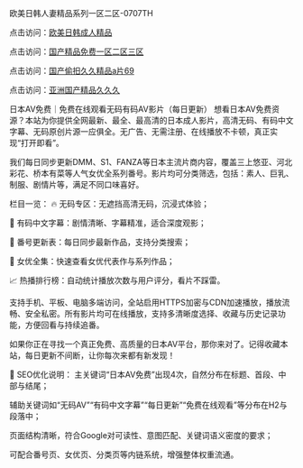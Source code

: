 欧美日韩人妻精品系列一区二区-0707TH

点击访问：<a href="https://rtj-3zo.pages.dev/">欧美日韩成人精品</a>

点击访问：<a href="https://cfad.pages.dev/">国产精品免费一区二区三区</a>

点击访问：<a href="https://bered.pages.dev/">国产偷抇久久精品a片69</a>

点击访问：<a href="https://bsdf-5f5.pages.dev/">亚洲国产精品久久久</a>



日本AV免费｜免费在线观看无码有码AV影片（每日更新）
想看日本AV免费资源？本站为你提供全网最新、最全、最高清的日本成人影片，高清无码、有码中文字幕、无码原创片源一应俱全。无广告、无需注册、在线播放不卡顿，真正实现“打开即看”。

我们每日同步更新DMM、S1、FANZA等日本主流片商内容，覆盖三上悠亚、河北彩花、桥本有菜等人气女优全系列番号。影片均可分类筛选，包括：素人、巨乳、制服、剧情片等，满足不同口味喜好。

栏目一览：
🔥 无码专区：无遮挡高清无码，沉浸式体验；

🌟 有码中文字幕：剧情清晰、字幕精准，适合深度观影；

📅 番号更新表：每日同步最新作品，支持分类搜索；

👩 女优全集：快速查看女优代表作与系列作品；

📈 热播排行榜：自动统计播放次数与用户评分，看片不踩雷。

支持手机、平板、电脑多端访问，全站启用HTTPS加密与CDN加速播放，播放流畅、安全私密。所有影片均可在线播放，支持多清晰度选择、收藏与历史记录功能，方便回看与持续追番。

如果你正在寻找一个真正免费、高质量的日本AV平台，那你来对了。记得收藏本站，每日更新不间断，让你每次来都有新发现！

📌 SEO优化说明：
主关键词“日本AV免费”出现4次，自然分布在标题、首段、中部与结尾；

辅助关键词如“无码AV”“有码中文字幕”“每日更新”“免费在线观看”等分布在H2与段落中；

页面结构清晰，符合Google对可读性、意图匹配、关键词语义密度的要求；

可配合番号页、女优页、分类页等内链系统，增强整体权重流通。


<span style="display:none;">[Canonical link]( https://github.com/kf56467/5667 ）</span>
